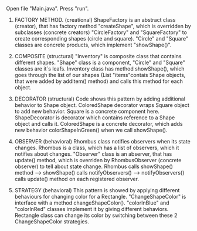 Open file "Main.java".
Press "run".

1. FACTORY METHOD. (creational)
ShapeFactory is an abstract class (creator), that has factory method "createShape", which is overridden 
by subclasses (concrete creators) "CircleFactory" and "SquareFactory" to create corresponding shapes (circle and square).
"Circle" and "Square" classes are concrete products, which implement "showShape()".

2. COMPOSITE (structural)
"Inventory" is composite class that contains different shapes. "Shape" class is a component, "Circle" and "Square" classes
are it`s leafs. Inventory class has method showShape(), which goes through the list of our shapes (List "items"contais
Shape objects, that were added by addItem() method) and calls this method for each object.

3. DECORATOR (structural)
Code shows this pattern by adding additional behavior to Shape object.
ColoredShape decorator wraps Square object to add new behavior.
Square is a concrete component here. ShapeDecorator is decorator which contains reference to a Shape object and calls it.
ColoredShape is a concrete decorator, which adds new behavior colorShapeInGreen() when we call showShape().

4. OBSERVER (behavioral)
Rhombus class notifies observers when its state changes.
Rhombus is a class, which has a list of observers, which it notifies about changes. "Observer" class is an abserver, that
has update() method, which is overriden by RhombusObserver (concrete observer) to tell about state change.
Rhombus calls showShape() method --> showShape() calls notifyObservers() --> notifyObservers() calls update() method on each registered observer.

5. STRATEGY (behavioral)
This pattern is showed by applying different behaviours for changing color for a Rectangle. 
"ChangeShapeColor" is interface with a method changeShapeColor(). "colorInBlue" and "colorInRed" classes implement it by
giving different behaviors. Rectangle class can change its color by switching between these 2 ChangeShapeColor strategies.


